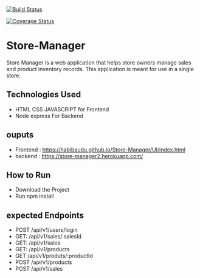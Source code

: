 [![Build Status](https://travis-ci.org/habibaudu/Store-Manager.svg?branch=develop)](https://travis-ci.org/habibaudu/Store-Manager)

[![Coverage Status](https://coveralls.io/repos/github/habibaudu/Store-Manager/badge.svg?branch=chore_coverage)](https://coveralls.io/github/habibaudu/Store-Manager?branch=chore_coverage)



# Store-Manager
Store Manager is a web application that helps store owners manage sales and product inventory records. This application is meant for use in a single store.

## Technologies Used


   - HTML CSS JAVASCRIPT for Frontend  
   - Node express For Backend 

## ouputs

  - Frontend : https://habibaudu.github.io/Store-Manager/UI/index.html
  - backend : https://store-manager2.herokuapp.com/
   

## How to Run
   - Download the Project
   - Run  npm install  


 ## expected Endpoints
 - POST /api/v1/users/login
 - GET: /api/v1/sales/:salesId
 - GET: /api/v1/sales
 - GET: /api/v1/products
 - GET /api/v1/produts/:productId
 - POST /api/v1/products
 - POST /api/v1/sales
 
